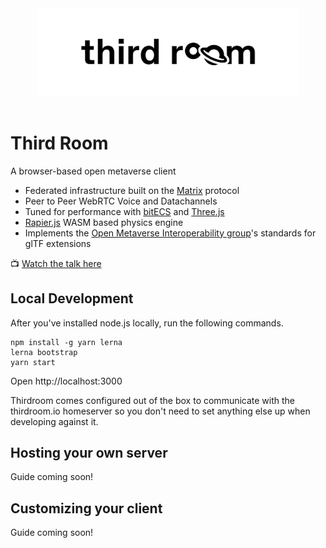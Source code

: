 <div align="center">
  <img
    src="docs/assets/logo.png"
    alt="Third Room"
    width="420px"
    padding="40px"
  />
  <br/>
  <br/>
</div>

# Third Room

A browser-based open metaverse client

- Federated infrastructure built on the [Matrix](https://matrix.org/) protocol
- Peer to Peer WebRTC Voice and Datachannels
- Tuned for performance with [bitECS](https://github.com/NateTheGreatt/bitecs) and [Three.js](https://threejs.org/)
- [Rapier.js](https://rapier.rs/) WASM based physics engine
- Implements the [Open Metaverse Interoperability group](https://omigroup.org)'s standards for glTF extensions

📺 [Watch the talk here](https://youtu.be/e26UJRCGfGk?t=2266)

## Local Development

After you've installed node.js locally, run the following commands.

```
npm install -g yarn lerna
lerna bootstrap
yarn start
```

Open http://localhost:3000

Thirdroom comes configured out of the box to communicate with the thirdroom.io homeserver so you don't need to set anything else up when developing against it.

## Hosting your own server

Guide coming soon!

## Customizing your client

Guide coming soon!
